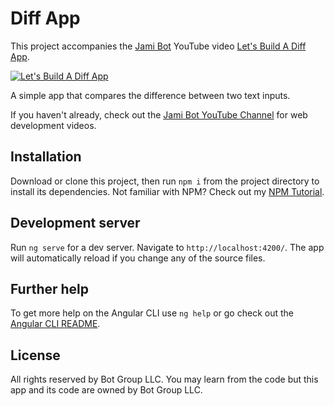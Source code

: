 # Diff App

This project accompanies the [Jami Bot](https://jamibot.com) YouTube video [Let's Build A Diff App](https://youtu.be/a_5KHpSumi4).

[![Let's Build A Diff App](https://img.youtube.com/vi/a_5KHpSumi4/mqdefault.jpg)](https://youtu.be/a_5KHpSumi4)

A simple app that compares the difference between two text inputs.

If you haven't already, check out the [Jami Bot YouTube Channel](https://youtube.com/c/JamiBot) for web development videos.

## Installation

Download or clone this project, then run `npm i` from the project directory to install its dependencies. Not familiar with NPM? Check out my [NPM Tutorial](https://www.youtube.com/watch?v=mzs-N5hXGuQ).

## Development server

Run `ng serve` for a dev server. Navigate to `http://localhost:4200/`. The app will automatically reload if you change any of the source files.

## Further help

To get more help on the Angular CLI use `ng help` or go check out the [Angular CLI README](https://github.com/angular/angular-cli/blob/master/README.md).

## License

All rights reserved by Bot Group LLC. You may learn from the code but this app and its code are owned by Bot Group LLC.
